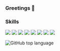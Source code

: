 ### Greetings 👋

### Skills
<img src="https://img.shields.io/badge/Python-black?style=for-the-badge&logo=python&logoColor=red"/> <img src="https://img.shields.io/badge/Django-black?style=for-the-badge&logo=django&logoColor=red"/>
<img src="https://img.shields.io/badge/javascript-black?style=for-the-badge&logo=javascript&logoColor=red"/> <img src="https://img.shields.io/badge/html5-black?style=for-the-badge&logo=html5&logoColor=red"/>
<img src="https://img.shields.io/badge/mysql-black?style=for-the-badge&logo=mysql&logoColor=red"/> <img src="https://img.shields.io/badge/Pandas-black?style=for-the-badge&logo=pandas&logoColor=red"/>
<img src="https://img.shields.io/badge/docker-black?style=for-the-badge&logo=docker&logoColor=red"/> <img src="https://img.shields.io/badge/telegram-black?style=for-the-badge&logo=telegram&logoColor=red"/>

![GitHub top language](https://img.shields.io/github/languages/top/DiAn445/*?color=blue&label=Python%20%26%20JavaScript)
